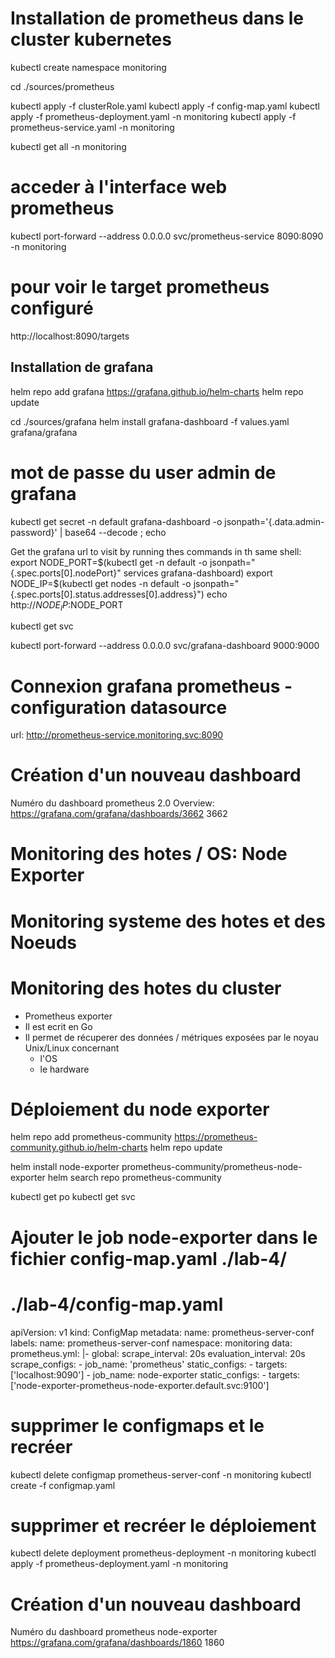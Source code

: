 # Installation de prometheus dans le cluster kubernetes

kubectl create namespace monitoring

cd ./sources/prometheus

kubectl apply -f clusterRole.yaml
kubectl apply -f config-map.yaml
kubectl apply -f prometheus-deployment.yaml -n monitoring
kubectl apply -f prometheus-service.yaml -n monitoring

kubectl get all -n monitoring

# acceder à l'interface web prometheus
kubectl port-forward --address 0.0.0.0 svc/prometheus-service 8090:8090 -n monitoring

# pour voir le target prometheus configuré
http://localhost:8090/targets


## Installation de grafana
helm repo add grafana https://grafana.github.io/helm-charts
helm repo update

cd ./sources/grafana
helm install grafana-dashboard -f values.yaml grafana/grafana

# mot de passe du user admin de grafana
kubectl get secret -n default grafana-dashboard -o jsonpath='{.data.admin-password}' | base64 --decode ; echo

Get the grafana url to visit by running thes commands in th same shell:
export NODE_PORT=$(kubectl get -n default -o jsonpath="{.spec.ports[0].nodePort}" services grafana-dashboard)
export NODE_IP=$(kubectl get nodes -n default -o jsonpath="{.spec.ports[0].status.addresses[0].address}")
echo http://$NODE_IP:$NODE_PORT

kubectl get svc

kubectl port-forward --address 0.0.0.0 svc/grafana-dashboard 9000:9000


# Connexion grafana prometheus - configuration datasource
url: http://prometheus-service.monitoring.svc:8090

# Création d'un nouveau dashboard
Numéro du dashboard prometheus 2.0 Overview:
https://grafana.com/grafana/dashboards/3662
3662


# Monitoring des hotes / OS: Node Exporter
# Monitoring systeme des hotes et des Noeuds
# Monitoring des hotes du cluster

- Prometheus exporter
- Il est ecrit en Go
- Il permet de récuperer des données / métriques exposées par le noyau Unix/Linux concernant
    - l'OS
    - le hardware

# Déploiement du node exporter
helm repo add prometheus-community https://prometheus-community.github.io/helm-charts
helm repo update

helm install node-exporter prometheus-community/prometheus-node-exporter
helm search repo prometheus-community

kubectl get po
kubectl get svc

# Ajouter le job node-exporter dans le fichier config-map.yaml ./lab-4/

# ./lab-4/config-map.yaml
apiVersion: v1
kind: ConfigMap
metadata:
  name: prometheus-server-conf
  labels:
    name: prometheus-server-conf
  namespace: monitoring
data:
  prometheus.yml: |-
    global:
      scrape_interval: 20s
      evaluation_interval: 20s
    scrape_configs:
      - job_name: 'prometheus'
        static_configs:
          - targets: ['localhost:9090']
      - job_name: node-exporter
        static_configs:
          - targets: ['node-exporter-prometheus-node-exporter.default.svc:9100']

# supprimer le configmaps et le recréer
kubectl delete configmap prometheus-server-conf -n monitoring
kubectl create -f configmap.yaml

# supprimer et recréer le déploiement
kubectl delete deployment prometheus-deployment -n monitoring
kubectl apply -f prometheus-deployment.yaml -n monitoring

# Création d'un nouveau dashboard
Numéro du dashboard prometheus node-exporter
https://grafana.com/grafana/dashboards/1860
1860
